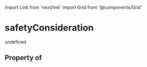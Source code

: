 import Link from 'next/link'
import Grid from '@components/Grid'

# safetyConsideration

undefined

## Property of



